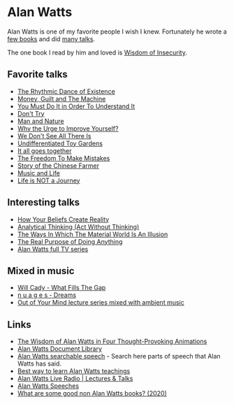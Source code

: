 # Alan Watts

Alan Watts is one of my favorite people I wish I knew. Fortunately he wrote a [few books](https://www.goodreads.com/author/show/1501668.Alan_W_Watts) and did [many talks](https://www.youtube.com/results?search_query=alan+watts).

The one book I read by him and loved is [Wisdom of Insecurity](https://antilogicalism.files.wordpress.com/2017/07/wisdom-of-insecurity.pdf).

## Favorite talks

* [The Rhythmic Dance of Existence](https://www.youtube.com/watch?v=O237jkoxbXg)
* [Money, Guilt and The Machine](https://www.youtube.com/watch?v=ryBUYB3F0NU)
* [You Must Do It in Order To Understand It](https://www.youtube.com/watch?v=YCJsgb_enWs)
* [Don't Try](https://www.youtube.com/watch?v=Q-tRXsteuRA)
* [Man and Nature](https://www.youtube.com/watch?v=JQHWrCYS8cM)
* [Why the Urge to Improve Yourself?](https://www.youtube.com/watch?v=vlNVQ-_y4-0)
* [We Don't See All There Is](https://www.youtube.com/watch?v=M30ChDvwBLQ)
* [Undifferentiated Toy Gardens](https://soundcloud.com/spacekittyisyou/undifferentiated-toy-gardens?in=spacekittyisyou/sets/ambient-watts)
* [It all goes together](https://www.youtube.com/watch?v=qml1-xzPpxY)
* [The Freedom To Make Mistakes](https://www.youtube.com/watch?v=AnLZBdB9uWU)
* [Story of the Chinese Farmer](https://www.youtube.com/watch?v=b_onYOLnELI)
* [Music and Life](https://www.youtube.com/watch?v=WGoTmNU_5A0)
* [Life is NOT a Journey](https://www.youtube.com/watch?v=rBpaUICxEhk)

## Interesting talks

* [How Your Beliefs Create Reality](https://www.youtube.com/watch?v=u4Qp_q-PqAc)
* [Analytical Thinking \(Act Without Thinking\)](https://www.youtube.com/watch?v=S18KUmPjRdg)
* [The Ways In Which The Material World Is An Illusion](https://www.youtube.com/watch?v=_l0ZqjhQzks)
* [The Real Purpose of Doing Anything](https://www.youtube.com/watch?v=QMpJm_dYbx0)
* [Alan Watts full TV series](https://www.youtube.com/playlist?list=PL02D3110151849463)

## Mixed in music

* [Will Cady - What Fills The Gap](https://www.youtube.com/watch?v=cmT3t2Kdr3I)
* [n u a g e s - Dreams](https://www.youtube.com/watch?v=9RMHHwJ9Eqk)
* [Out of Your Mind lecture series mixed with ambient music](https://soundcloud.com/spacekittyisyou/sets/ambient-watts)

## Links

* [The Wisdom of Alan Watts in Four Thought-Provoking Animations](http://www.openculture.com/2014/11/the-wisdom-of-alan-watts-in-four-thought-provoking-animations.html)
* [Alan Watts Document Library](https://www.organism.earth/library/author/10)
* [Alan Watts searchable speech](https://wattsalan.github.io/) - Search here parts of speech that Alan Watts has said.
* [Best way to learn Alan Watts teachings](https://www.reddit.com/r/AlanWatts/comments/fniq1d/best_way_to_learn_alan_watts_teachings/)
* [Alan Watts Live Radio \| Lectures & Talks](https://www.youtube.com/watch?v=VD4m2jc9S90)
* [Alan Watts Speeches](https://archive.org/details/AlanWattsSpeeches/)
* [What are some good non Alan Watts books? \(2020\)](https://www.reddit.com/r/AlanWatts/comments/g2u76f/what_are_some_good_non_alan_watts_books/)

